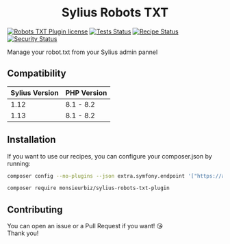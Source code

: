 <h1 align="center">Sylius Robots TXT</h1>

[![Robots TXT Plugin license](https://img.shields.io/github/license/monsieurbiz/SyliusRobotsTxtPlugin?public)](https://github.com/monsieurbiz/SyliusRobotsTxtPlugin/blob/master/LICENSE.txt)
[![Tests Status](https://img.shields.io/github/actions/workflow/status/monsieurbiz/SyliusRobotsTxtPlugin/tests.yaml?branch=master&logo=github)](https://github.com/monsieurbiz/SyliusRobotsTxtPlugin/actions?query=workflow%3ATests)
[![Recipe Status](https://img.shields.io/github/actions/workflow/status/monsieurbiz/SyliusRobotsTxtPlugin/recipe.yaml?branch=master&label=recipes&logo=github)](https://github.com/monsieurbiz/SyliusRobotsTxtPlugin/actions?query=workflow%3ASecurity)
[![Security Status](https://img.shields.io/github/actions/workflow/status/monsieurbiz/SyliusRobotsTxtPlugin/security.yaml?branch=master&label=security&logo=github)](https://github.com/monsieurbiz/SyliusRobotsTxtPlugin/actions?query=workflow%3ASecurity)

Manage your robot.txt from your Sylius admin pannel

## Compatibility

| Sylius Version | PHP Version |
|---|---|
| 1.12 | 8.1 - 8.2 |
| 1.13 | 8.1 - 8.2 |

## Installation

If you want to use our recipes, you can configure your composer.json by running:

```bash
composer config --no-plugins --json extra.symfony.endpoint '["https://api.github.com/repos/monsieurbiz/symfony-recipes/contents/index.json?ref=flex/master","flex://defaults"]'
```

```bash
composer require monsieurbiz/sylius-robots-txt-plugin
```

## Contributing

You can open an issue or a Pull Request if you want! 😘  
Thank you!
